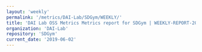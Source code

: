 ```yaml
---
layout: 'weekly'
permalink: '/metrics/DAI-Lab/SDGym/WEEKLY/'
title: 'DAI Lab OSS Metrics Metrics report for SDGym | WEEKLY-REPORT-2019-06-02'
organization: 'DAI-Lab'
repository: 'SDGym'
current_date: '2019-06-02'
---
```

